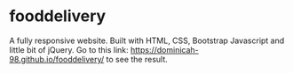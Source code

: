# fooddelivery
A fully responsive website. Built with HTML, CSS, Bootstrap Javascript and little bit of jQuery.
Go to this link: https://dominicah-98.github.io/fooddelivery/ to see the result.
